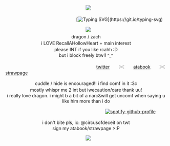 <p align="center">
　<img src="https://files.catbox.moe/jnphtu.png">
</p>

<p align="center">

 　 　 　 　 　 　 　  　　　 　  　　 [![Typing SVG](https://readme-typing-svg.demolab.com?font=Sixtyfour&size=15&pause=1000&color=7C860A&background=A38E935A&center=true&vCenter=true&width=435&lines=cut+it+with+the+cold+garbage%2C;you're+NOT+ace.;just+tell+me+the+truth.)](https://git.io/typing-svg)
</p>
<p align="center">
　<img src="https://files.catbox.moe/c3vaxl.gif">
　 　 　 　 　 　
 　 　 　 　  　 　  　 　 　 　　 　　 　 　 　 　  　　　 　  　 　　 　 　　  dragon / zach　　　　　　　　　　　　　　　　　　　　　　　　　　　　　　　　　　　　　　　　　　　　　　　　　　　　　　　　 　　i LOVE RecallAHollowHeart + main interest　　　　　　　　　　　　　　　　　　　　　　　　　　　　　　　　　　　　　　　　　　　please INT if you like rcahh :D　　　　　　　　　　　　　　　　　　　　　　　　　　　　　　　　　　　　　　　　　　　　　　　　　　but i block freely btw!! ^_^
</p>

　　　　　　　　　　　　　　　　　　　　 [twitter](https://x.com/ihflulz)　　𓏵　　[atabook](https://dragondudes3.atabook.org/)　　𓏵　　[strawpage](https://zachmershon.straw.page/)
<p align="center">
cuddle / hide is encouraged!! i find comf in it :3c　　　　　　　　　　　　　　　　　　　　　　　　　　　　　　　　　　　　　　　　　　　　　　　　　　　　　　　　　　　　　　　　　　　　　　　　mostly whispr me 2 int but iwecaution/care thank uu!　　　　　　　　　　　　　　　　　　　　　　　　　　　　　　　　　　　　　　　　　　　　　　　　　　　　　　　　　　　　　　　　　　　　　　i really love dragon. i might b a bit of a narc&will get uncomf when saying u like him more than i do
</p>

　　　　　　　　　　　　　　　　　　　　　　 [![spotify-github-profile](https://spotify-github-profile.kittinanx.com/api/view?uid=31cghiaeohuoxydm5numjzofp7se&cover_image=true&theme=novatorem&show_offline=true&background_color=148a16&interchange=false&bar_color=7f850b&bar_color_cover=false)](https://spotify-github-profile.kittinanx.com/api/view?uid=31cghiaeohuoxydm5numjzofp7se&redirect=true)
<p align="center">
i don't bite pls, ic: @circusofdeceit on twt　　　　　　　　　　　　　　　　　　　　　　　　　　　　　　　　　　　　　　　　　　　　　　　　　　　　　　　　　　　　　　　　　　　　　　sign my atabook/strawpage >:P
<p align="center">
　<img src="https://files.catbox.moe/ym4tlc.png">
</p>
